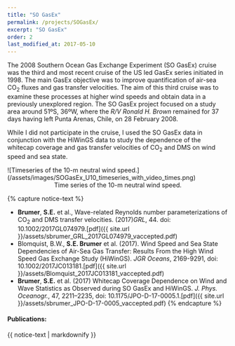 ```yaml
---
title: "SO GasEx"
permalink: /projects/SOGasEx/
excerpt: "SO GasEx"
order: 2
last_modified_at: 2017-05-10
---
```


The 2008 Southern Ocean Gas Exchange Experiment (SO GasEx) cruise was the third and most recent cruise of the US led GasEx series initiated in 1998. The main GasEx objective was to improve quantification of air-sea CO<sub>2</sub> fluxes and gas transfer velocities. The aim of this third cruise was to examine these processes at higher wind speeds and obtain data in a previously unexplored region. The SO GasEx project focused on a study area around 51ºS, 36ºW, where the *R/V Ronald H. Brown* remained for 37 days having left Punta Arenas, Chile, on 28 February 2008.

While I did not participate in the cruise, I used the SO GasEx data in conjunction with the HiWinGS data to study the dependence of the whitecap coverage and gas transfer velocities of CO<sub>2</sub> and DMS on wind speed and sea state.  

<div markdown="1">![Timeseries of the 10-m neutral wind speed.](/assets/images/SOGasEx_U10_timeseries_with_video_times.png)
<center><figcaption>Time series of the 10-m neutral wind speed.</figcaption>
</center>
</div>

{% capture notice-text %}
* **Brumer**, **S.E.** et al., Wave-related Reynolds number parameterizations of CO<sub>2</sub> and DMS transfer velocities. (2017)*GRL*, 44. doi: 10.1002/2017GL074979.[pdf]({{ site.url }}/assets/sbrumer_GRL_2017GL074979_vaccepted.pdf)
* Blomquist, B.W., **S.E. Brumer** et al. (2017). Wind Speed and Sea State Dependencies of Air-Sea Gas Transfer: Results From the High Wind Speed Gas Exchange Study (HiWinGS). *JGR Oceans*, 2169-9291, doi: 10.1002/2017JC013181.[pdf]({{ site.url }}/assets/Blomquist_2017JC013181_vaccepted.pdf)
* **Brumer**, **S.E.** et al. (2017) Whitecap Coverage Dependence on Wind and Wave Statistics as Observed during SO GasEx and HiWinGS. *J. Phys. Oceanogr.*, 47, 2211–2235, doi: 10.1175/JPO-D-17-0005.1.[pdf]({{ site.url }}/assets/sbrumer_JPO-D-17-0005_vaccepted.pdf)
{% endcapture %}

<div class="notice--info">
  <h4>Publications:</h4>
  {{ notice-text | markdownify }}
</div>
